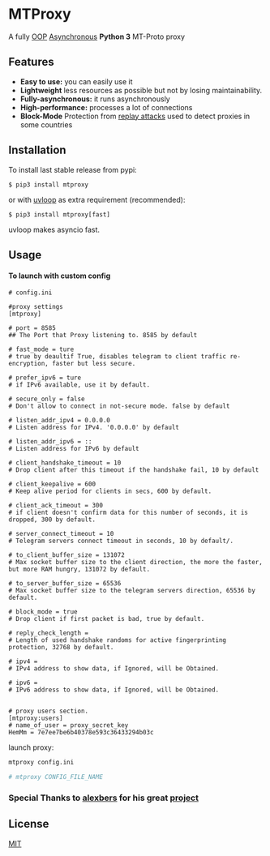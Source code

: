 # MTProxy
A fully [OOP](https://en.wikipedia.org/wiki/Object-oriented_programming)
[Asynchronous](https://docs.python.org/3/library/asyncio.html) **Python
3** MT-Proto proxy



## Features
* **Easy to use:** you can easily use it
* **Lightweight** less resources as possible but not by losing
  maintainability.
* **Fully-asynchronous:** it runs asynchronously
* **High-performance:** processes a lot of connections
* **Block-Mode** Protection from
  [replay attacks](https://habr.com/ru/post/452144/) used to detect
  proxies in some countries

## Installation
To install last stable release from pypi:
```
$ pip3 install mtproxy
```
or with [uvloop](https://uvloop.readthedocs.io/) as extra requirement
(recommended):
```
$ pip3 install mtproxy[fast]
```
uvloop makes asyncio fast.

## Usage
#### To launch with custom config
```.buildoutcfg
# config.ini

#proxy settings
[mtproxy]

# port = 8585
## The Port that Proxy listening to. 8585 by default

# fast_mode = ture
# true by deaultif True, disables telegram to client traffic re-encryption, faster but less secure.

# prefer_ipv6 = ture
# if IPv6 available, use it by default.

# secure_only = false
# Don't allow to connect in not-secure mode. false by default

# listen_addr_ipv4 = 0.0.0.0
# Listen address for IPv4. '0.0.0.0' by default

# listen_addr_ipv6 = ::
# Listen address for IPv6 by default

# client_handshake_timeout = 10
# Drop client after this timeout if the handshake fail, 10 by default

# client_keepalive = 600
# Keep alive period for clients in secs, 600 by default.

# client_ack_timeout = 300
# if client doesn't confirm data for this number of seconds, it is dropped, 300 by default.

# server_connect_timeout = 10
# Telegram servers connect timeout in seconds, 10 by default/.

# to_client_buffer_size = 131072
# Max socket buffer size to the client direction, the more the faster, but more RAM hungry, 131072 by default.

# to_server_buffer_size = 65536
# Max socket buffer size to the telegram servers direction, 65536 by default.

# block_mode = true
# Drop client if first packet is bad, true by default.

# reply_check_length = 
# Length of used handshake randoms for active fingerprinting protection, 32768 by default.

# ipv4 = 
# IPv4 address to show data, if Ignored, will be Obtained.

# ipv6 = 
# IPv6 address to show data, if Ignored, will be Obtained.


# proxy users section.
[mtproxy:users]
# name_of_user = proxy_secret_key
HemMm = 7e7ee7be6b40378e593c36433294b03c
```
launch proxy: 
```bash
mtproxy config.ini

# mtproxy CONFIG_FILE_NAME
```


### Special Thanks to [alexbers](https://github.com/alexbers) for his great [project](https://github.com/alexbers/mtprotoproxy) 

## License
[MIT](https://choosealicense.com/licenses/mit/)